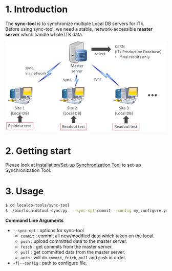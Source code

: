 # 1. Introduction

The **sync-tool** is to synchronize multiple Local DB servers for ITk.<br>
Before using sync-tool, we need a stable, network-accessible **master server** which handle whole ITK data.

![Sync overall](images/sync_overall.png)

# 2. Getting start

Please look at [Installation/Set-up Synchronization Tool](install.md) to set-up Synchronization Tool.

# 3. Usage

```bash
$ cd localdb-tools/sync-tool
$ ./bin/localdbtool-sync.py  --sync-opt commit --config my_configure.yml
```

**Command Line Arguments**

- `--sync-opt` : options for sync-tool
    - `commit` : commit all new/modified data which taken on the local.
    - `push` : upload committed data to the master server.
    - `fetch` : get commits from the master server.
    - `pull` : get committed data from the master server.
    - `auto` : will do `commit`, `fetch`, `pull` and `push` in order.
- `-f|--config` : path to configure file.
